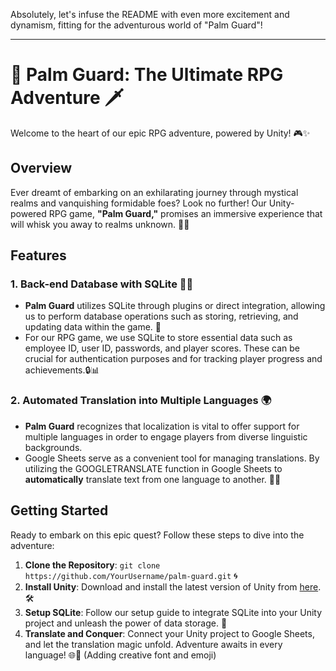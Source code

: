 Absolutely, let's infuse the README with even more excitement and dynamism, fitting for the adventurous world of "Palm Guard"!

---

# 🌴 Palm Guard: The Ultimate RPG Adventure 🗡️

Welcome to the heart of our epic RPG adventure, powered by Unity! 🎮✨

## Overview

Ever dreamt of embarking on an exhilarating journey through mystical realms and vanquishing formidable foes? Look no further! Our Unity-powered RPG game, **"Palm Guard,"** promises an immersive experience that will whisk you away to realms unknown. 🏰🔮

## Features

### 1. Back-end Database with SQLite 🧙‍♂️
   - **Palm Guard** utilizes SQLite through plugins or direct integration, allowing us to perform database operations such as storing, retrieving, and updating data within the game. 🌴 
   - For our RPG game, we use SQLite to store essential data such as employee ID, user ID, passwords, and player scores. These can be crucial for authentication purposes and for tracking player progress and achievements.🔒📊

### 2. Automated Translation into Multiple Languages 🌍

   - **Palm Guard** recognizes that localization is vital to offer support for multiple languages in order to engage players from diverse linguistic backgrounds.
   - Google Sheets serve as a convenient tool for managing translations. By utilizing the GOOGLETRANSLATE function in Google Sheets to **automatically** translate text from one language to another. 📜✨


## Getting Started

Ready to embark on this epic quest? Follow these steps to dive into the adventure:

1. **Clone the Repository**: `git clone https://github.com/YourUsername/palm-guard.git` 🌀
2. **Install Unity**: Download and install the latest version of Unity from [here](https://unity.com/). 🛠️
3. **Setup SQLite**: Follow our setup guide to integrate SQLite into your Unity project and unleash the power of data storage. 🔧
4. **Translate and Conquer**: Connect your Unity project to Google Sheets, and let the translation magic unfold. Adventure awaits in every language! 🌐🌟 (Adding creative font and emoji)


